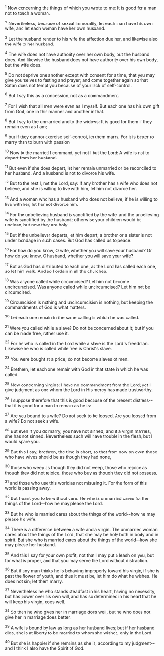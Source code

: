 <sup>1</sup> 
Now concerning the things of which you wrote to me: It is good for a man not to touch a woman. 

<sup>2</sup> 
Nevertheless, because of sexual immorality, let each man have his own wife, and let each woman have her own husband. 

<sup>3</sup> 
Let the husband render to his wife the affection due her, and likewise also the wife to her husband. 

<sup>4</sup> 
The wife does not have authority over her own body, but the husband does. And likewise the husband does not have authority over his own body, but the wife does. 

<sup>5</sup> 
Do not deprive one another except with consent for a time, that you may give yourselves to fasting and prayer; and come together again so that Satan does not tempt you because of your lack of self-control. 

<sup>6</sup> 
But I say this as a concession, not as a commandment. 

<sup>7</sup> 
For I wish that all men were even as I myself. But each one has his own gift from God, one in this manner and another in that. 

<sup>8</sup> 
But I say to the unmarried and to the widows: It is good for them if they remain even as I am; 

<sup>9</sup> 
but if they cannot exercise self-control, let them marry. For it is better to marry than to burn with passion.

<sup>10</sup> 
Now to the married I command, yet not I but the Lord: A wife is not to depart from her husband. 

<sup>11</sup> 
But even if she does depart, let her remain unmarried or be reconciled to her husband. And a husband is not to divorce his wife. 

<sup>12</sup> 
But to the rest I, not the Lord, say: If any brother has a wife who does not believe, and she is willing to live with him, let him not divorce her. 

<sup>13</sup> 
And a woman who has a husband who does not believe, if he is willing to live with her, let her not divorce him. 

<sup>14</sup> 
For the unbelieving husband is sanctified by the wife, and the unbelieving wife is sanctified by the husband; otherwise your children would be unclean, but now they are holy. 

<sup>15</sup> 
But if the unbeliever departs, let him depart; a brother or a sister is not under bondage in such cases. But God has called us to peace. 

<sup>16</sup> 
For how do you know, O wife, whether you will save your husband? Or how do you know, O husband, whether you will save your wife? 

<sup>17</sup> 
But as God has distributed to each one, as the Lord has called each one, so let him walk. And so I ordain in all the churches. 

<sup>18</sup> 
Was anyone called while circumcised? Let him not become uncircumcised. Was anyone called while uncircumcised? Let him not be circumcised. 

<sup>19</sup> 
Circumcision is nothing and uncircumcision is nothing, but keeping the commandments of God is what matters. 

<sup>20</sup> 
Let each one remain in the same calling in which he was called. 

<sup>21</sup> 
Were you called while a slave? Do not be concerned about it; but if you can be made free, rather use it. 

<sup>22</sup> 
For he who is called in the Lord while a slave is the Lord's freedman. Likewise he who is called while free is Christ's slave. 

<sup>23</sup> 
You were bought at a price; do not become slaves of men. 

<sup>24</sup> 
Brethren, let each one remain with God in that state in which he was called.

<sup>25</sup> 
Now concerning virgins: I have no commandment from the Lord; yet I give judgment as one whom the Lord in His mercy has made trustworthy. 

<sup>26</sup> 
I suppose therefore that this is good because of the present distress--that it is good for a man to remain as he is: 

<sup>27</sup> 
Are you bound to a wife? Do not seek to be loosed. Are you loosed from a wife? Do not seek a wife. 

<sup>28</sup> 
But even if you do marry, you have not sinned; and if a virgin marries, she has not sinned. Nevertheless such will have trouble in the flesh, but I would spare you. 

<sup>29</sup> 
But this I say, brethren, the time is short, so that from now on even those who have wives should be as though they had none, 

<sup>30</sup> 
those who weep as though they did not weep, those who rejoice as though they did not rejoice, those who buy as though they did not possess, 

<sup>31</sup> 
and those who use this world as not misusing it. For the form of this world is passing away. 

<sup>32</sup> 
But I want you to be without care. He who is unmarried cares for the things of the Lord--how he may please the Lord. 

<sup>33</sup> 
But he who is married cares about the things of the world--how he may please his wife. 

<sup>34</sup> 
There is a difference between a wife and a virgin. The unmarried woman cares about the things of the Lord, that she may be holy both in body and in spirit. But she who is married cares about the things of the world--how she may please her husband. 

<sup>35</sup> 
And this I say for your own profit, not that I may put a leash on you, but for what is proper, and that you may serve the Lord without distraction. 

<sup>36</sup> 
But if any man thinks he is behaving improperly toward his virgin, if she is past the flower of youth, and thus it must be, let him do what he wishes. He does not sin; let them marry. 

<sup>37</sup> 
Nevertheless he who stands steadfast in his heart, having no necessity, but has power over his own will, and has so determined in his heart that he will keep his virgin, does well. 

<sup>38</sup> 
So then he who gives her in marriage does well, but he who does not give her in marriage does better. 

<sup>39</sup> 
A wife is bound by law as long as her husband lives; but if her husband dies, she is at liberty to be married to whom she wishes, only in the Lord. 

<sup>40</sup> 
But she is happier if she remains as she is, according to my judgment--and I think I also have the Spirit of God.